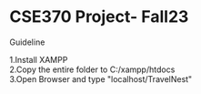 # CSE370 Project- Fall23<br>

Guideline<br>

1.Install XAMPP <br>
2.Copy the entire folder to C:/xampp/htdocs<br>
3.Open Browser and type "localhost/TravelNest"<br>

